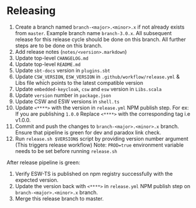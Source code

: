 # Releasing

1. Create a branch named `branch-<major>.<minor>.x` if not already exists from `master`. Example branch name `branch-3.0.x`.
   All subsequent release for this release cycle should be done on this branch. All further steps are to be done on this branch.
1. Add release notes (`notes/<version>.markdown`)
1. Update top-level `CHANGELOG.md`
1. Update top-level `README.md`
1. Update `sbt-docs` version in `plugins.sbt`
1. Update `CSW_VERSION`, `ESW_VERSION` in `.github/workflow/release.yml` & Libs file which points to the latest compatible version
1. Update `embedded-keycloak`, `csw` and `esw` version in `Libs.scala`
1. Update `version` number in `package.json`
1. Update CSW and ESW versions in `shell.ts`
1. Update `<****>` with the version in `release.yml` NPM publish step.
    For ex: If you are publishing `1.0.0`
            Replace `<****>` with the corresponding tag i.e v1.0.0.
1. Commit and push the changes to `branch-<major>.<minor>.x` branch. Ensure that pipeline is green for dev and paradox link check.
1. Run `release.sh $VERSION$` script by providing version number argument (This triggers release workflow)
    Note: `PROD=true` environment variable needs to be set before running `release.sh`

After release pipeline is green:

1. Verify ESW-TS is published on npm registry successfully with the expected version.
1. Update the version back with `<****>` in `release.yml` NPM publish step on `branch-<major>.<minor>.x` branch.
1. Merge this release branch to master.
